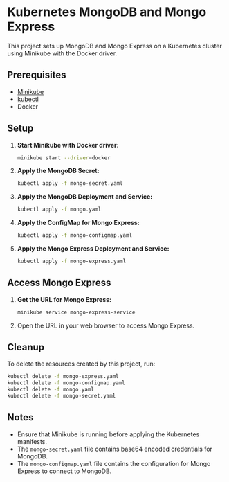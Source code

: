 # Kubernetes MongoDB and Mongo Express

This project sets up MongoDB and Mongo Express on a Kubernetes cluster using Minikube with the Docker driver.

## Prerequisites

- [Minikube](https://minikube.sigs.k8s.io/docs/start/)
- [kubectl](https://kubernetes.io/docs/tasks/tools/install-kubectl/)
- Docker

## Setup

1. **Start Minikube with Docker driver:**

    ```sh
    minikube start --driver=docker
    ```

2. **Apply the MongoDB Secret:**

    ```sh
    kubectl apply -f mongo-secret.yaml
    ```

3. **Apply the MongoDB Deployment and Service:**

    ```sh
    kubectl apply -f mongo.yaml
    ```

4. **Apply the ConfigMap for Mongo Express:**

    ```sh
    kubectl apply -f mongo-configmap.yaml
    ```

5. **Apply the Mongo Express Deployment and Service:**

    ```sh
    kubectl apply -f mongo-express.yaml
    ```

## Access Mongo Express

1. **Get the URL for Mongo Express:**

    ```sh
    minikube service mongo-express-service
    ```

2. Open the URL in your web browser to access Mongo Express.

## Cleanup

To delete the resources created by this project, run:

```sh
kubectl delete -f mongo-express.yaml
kubectl delete -f mongo-configmap.yaml
kubectl delete -f mongo.yaml
kubectl delete -f mongo-secret.yaml
```

## Notes

- Ensure that Minikube is running before applying the Kubernetes manifests.
- The `mongo-secret.yaml` file contains base64 encoded credentials for MongoDB.
- The `mongo-configmap.yaml` file contains the configuration for Mongo Express to connect to MongoDB.